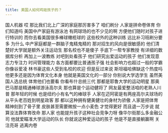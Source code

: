 ```yaml
---
title: 美国人如何鸡娃孩子的？
---
```

国人机器
哎
那比我们北上广深的家庭那厉害多了
咱们刷分
人家是拼命卷体育
你们知道吗
美国中产家庭有游泳池
有网球场的也不少见的啊
方便他们随时对孩子进行特训的
而你去看美国很多棒球橄榄球的
这些校外的这种训练
远比补习班刷分要多
为什么
中产家庭都是一群脑子鬼精鬼精的
那对招生的风向是很敏感的
他们清楚好大学就是额外关注运动生
那名校也不是傻子
手底下一帮专家教授
有详细的数据库分析
再加上一波教练
对吧到处看孩子
他们研究出爱运动的孩子
他们发现意志力专注力
时间管理能力
各方面都要比普通孩子强
社会影响力也超过一般的学霸
你像谷爱凌
林书豪这些人受到名校的欢迎
但是反过来说
斯坦福哈佛缺这个热度吗
他更多还是因为体育文化本身
他就是美国文化的一部分
你别说大学选学生
虽然美国人选总统
体育他们也要看
你看布什总统三代
那都是耶鲁大学的运动明星
那奥巴马那是精通棒球游泳高尔夫
那也算是个运动健将了
网友最爱整活咱的老熟人川普
那年轻的时候
也是纽约小有名气的棒球手
人家在迈阿密是有两座高尔夫球场的
从平头老百姓到明星政客
那
都以这种拥有健美健壮的身材为骄傲
人家是把体育
精神刻到了骨子里
皮肤甚至需要微按一点小麦色
才觉得更好
而且退一万步说
就算没法靠体育改命
那人家
也能提升孩子这种社会竞争力呀
像华尔街那么多金融公司
他就爱瞄准大学运动的队长
你就说这种爱运动的孩子
他是不是直接躺赢啊
关注亮哥
逃离内卷
